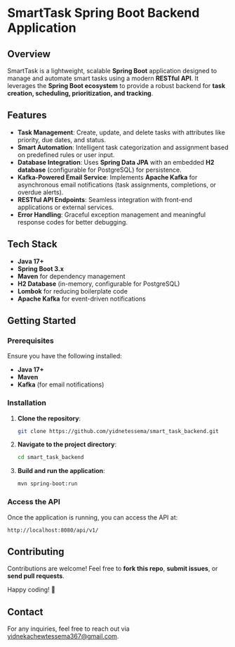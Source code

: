 # SmartTask Spring Boot Backend Application

## Overview
SmartTask is a lightweight, scalable **Spring Boot** application designed to manage and automate smart tasks using a modern **RESTful API**. It leverages the **Spring Boot ecosystem** to provide a robust backend for **task creation, scheduling, prioritization, and tracking**.

## Features
- **Task Management**: Create, update, and delete tasks with attributes like priority, due dates, and status.
- **Smart Automation**: Intelligent task categorization and assignment based on predefined rules or user input.
- **Database Integration**: Uses **Spring Data JPA** with an embedded **H2 database** (configurable for PostgreSQL) for persistence.
- **Kafka-Powered Email Service**: Implements **Apache Kafka** for asynchronous email notifications (task assignments, completions, or overdue alerts).
- **RESTful API Endpoints**: Seamless integration with front-end applications or external services.
- **Error Handling**: Graceful exception management and meaningful response codes for better debugging.

## Tech Stack
- **Java 17+**
- **Spring Boot 3.x**
- **Maven** for dependency management
- **H2 Database** (in-memory, configurable for PostgreSQL)
- **Lombok** for reducing boilerplate code
- **Apache Kafka** for event-driven notifications

## Getting Started
### Prerequisites
Ensure you have the following installed:
- **Java 17+**
- **Maven**
- **Kafka** (for email notifications)

### Installation
1. **Clone the repository**:
   ```sh
   git clone https://github.com/yidnetessema/smart_task_backend.git
   ```
2. **Navigate to the project directory**:
   ```sh
   cd smart_task_backend
   ```
3. **Build and run the application**:
   ```sh
   mvn spring-boot:run
   ```

### Access the API
Once the application is running, you can access the API at:
```
http://localhost:8080/api/v1/
```

## Contributing
Contributions are welcome! Feel free to **fork this repo**, **submit issues**, or **send pull requests**.


Happy coding! 🚀


## Contact
For any inquiries, feel free to reach out via yidnekachewtessema367@gmail.com.

